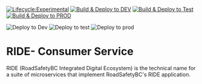 [![Lifecycle:Experimental](https://img.shields.io/badge/Lifecycle-Experimental-339999)](<Redirect-URL>) [![Build & Deploy to DEV](https://github.com/bcgov/rsbc-ride-consumer-service/actions/workflows/build_push_pr_onopen_devdeploy.yml/badge.svg?branch=release%2F1_1)](https://github.com/bcgov/rsbc-ride-consumer-service/actions/workflows/build_push_pr_onopen_devdeploy.yml) [![Build & Deploy to Test](https://github.com/bcgov/rsbc-ride-consumer-service/actions/workflows/build_push_pr_onopen_testdeploy.yml/badge.svg?branch=release%2F1_1)](https://github.com/bcgov/rsbc-ride-consumer-service/actions/workflows/build_push_pr_onopen_testdeploy.yml) [![Build & Deploy to PROD](https://github.com/bcgov/rsbc-ride-consumer-service/actions/workflows/build_push_pr_onopen_proddeploy.yml/badge.svg?branch=release%2F1_1)](https://github.com/bcgov/rsbc-ride-consumer-service/actions/workflows/build_push_pr_onopen_proddeploy.yml)  

![Deploy to Dev](https://gitops-shared.apps.silver.devops.gov.bc.ca/api/badge?name=be5301-ride-consumer-module-dev&revision=true) ![Deploy to test](https://gitops-shared.apps.silver.devops.gov.bc.ca/api/badge?name=be5301-ride-consumer-module-test&revision=true) ![Deploy to prod](https://gitops-shared.apps.silver.devops.gov.bc.ca/api/badge?name=be5301-ride-consumer-module-prod&revision=true)


# RIDE- Consumer Service

RIDE (RoadSafetyBC Integrated Digital Ecosystem) is the technical name for a suite of microservices that implement RoadSafetyBC's RIDE application.    
